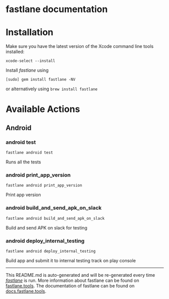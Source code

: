 fastlane documentation
================
# Installation

Make sure you have the latest version of the Xcode command line tools installed:

```
xcode-select --install
```

Install _fastlane_ using
```
[sudo] gem install fastlane -NV
```
or alternatively using `brew install fastlane`

# Available Actions
## Android
### android test
```
fastlane android test
```
Runs all the tests
### android print_app_version
```
fastlane android print_app_version
```
Print app version
### android build_and_send_apk_on_slack
```
fastlane android build_and_send_apk_on_slack
```
Build and send APK on slack for testing
### android deploy_internal_testing
```
fastlane android deploy_internal_testing
```
Build app and submit it to internal testing track on play console

----

This README.md is auto-generated and will be re-generated every time [_fastlane_](https://fastlane.tools) is run.
More information about fastlane can be found on [fastlane.tools](https://fastlane.tools).
The documentation of fastlane can be found on [docs.fastlane.tools](https://docs.fastlane.tools).
